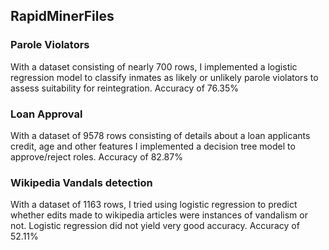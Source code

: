 ## RapidMinerFiles

### Parole Violators
With a dataset consisting of nearly 700 rows, I implemented a logistic regression model to classify inmates as likely or unlikely parole violators to assess suitability for reintegration.
Accuracy of 76.35%

### Loan Approval
With a dataset of 9578 rows consisting of details about a loan applicants credit, age and other features I implemented a decision tree model to approve/reject roles.
Accuracy of 82.87%

### Wikipedia Vandals detection
With a dataset of 1163 rows, I tried using logistic regression to predict whether edits made to wikipedia articles were instances of vandalism or not. Logistic regression did not yield very good accuracy.
Accuracy of 52.11%
